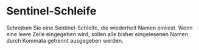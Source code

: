 # Sentinel-Schleife

Schreiben Sie eine Sentinel-Schleife, die wiederholt Namen einliest. Wenn eine leere Zeile eingegeben wird, sollen
alle bisher eingelesenen Namen durch Kommata getrennt ausgegeben werden.